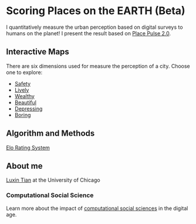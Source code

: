 # Scoring Places on the EARTH (Beta)

I quantitatively measure the urban perception based on digital surveys to humans on the planet! I present the result based on [Place Pulse 2.0](http://pulse.media.mit.edu/vision/). 


## Interactive Maps
There are six dimensions used for measure the perception of a city. Choose one to explore: 
- [Safety](https://luxin-tian.github.io/Scoring-Neighborhoods-on-the-Earth/safety.md)
- [Lively](https://luxin-tian.github.io/Scoring-Neighborhoods-on-the-Earth/lively.md)
- [Wealthy](https://luxin-tian.github.io/Scoring-Neighborhoods-on-the-Earth/wealth.md)
- [Beautiful](https://luxin-tian.github.io/Scoring-Neighborhoods-on-the-Earth/beautiful.md)
- [Depressing](https://luxin-tian.github.io/Scoring-Neighborhoods-on-the-Earth/depressing.md)
- [Boring](https://luxin-tian.github.io/Scoring-Neighborhoods-on-the-Earth/boring.md)

## Algorithm and Methods
[Elo Rating System](https://en.wikipedia.org/wiki/Elo_rating_system)


## About me
[Luxin Tian](https://luxin-tian.github.io/profile/) at the University of Chicago

### Computational Social Science
Learn more about the impact of [computational social sciences](https://macss.uchicago.edu) in the digital age. 